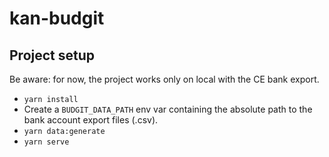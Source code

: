 # kan-budgit

## Project setup

Be aware: for now, the project works only on local with the CE bank export.

- `yarn install`
- Create a `BUDGIT_DATA_PATH` env var containing the absolute path to the bank account export files (.csv).
- `yarn data:generate`
- `yarn serve`
